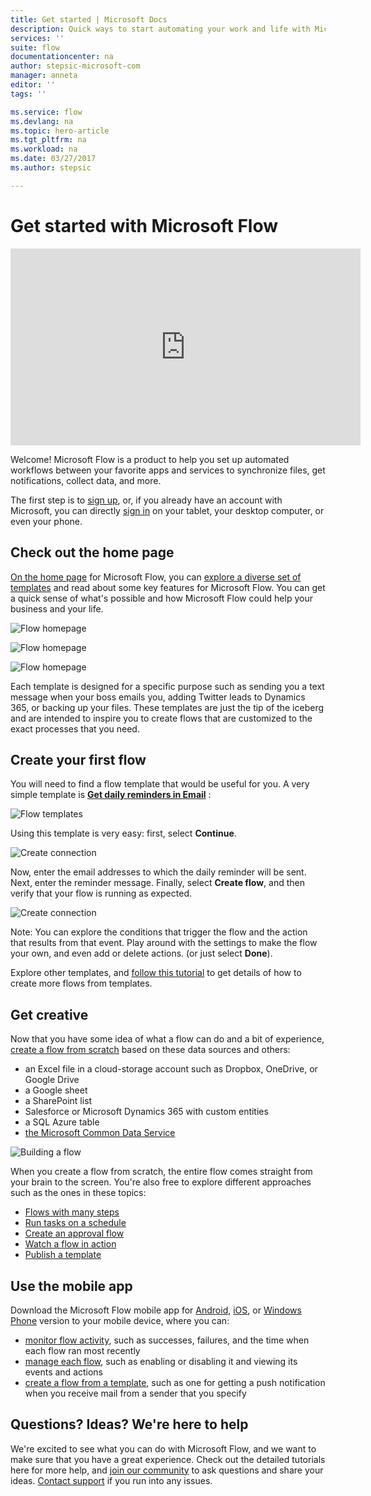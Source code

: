 ```yaml
---
title: Get started | Microsoft Docs
description: Quick ways to start automating your work and life with Microsoft Flow
services: ''
suite: flow
documentationcenter: na
author: stepsic-microsoft-com
manager: anneta
editor: ''
tags: ''

ms.service: flow
ms.devlang: na
ms.topic: hero-article
ms.tgt_pltfrm: na
ms.workload: na
ms.date: 03/27/2017
ms.author: stepsic

---
```

# Get started with Microsoft Flow
<iframe width="560" height="315" src="https://www.youtube.com/embed/iMteXfAvDSE?list=PL8nfc9haGeb55I9wL9QnWyHp3ctU2_ThF" frameborder="0" allowfullscreen></iframe>

Welcome! Microsoft Flow is a product to help you set up automated workflows between your favorite apps and services to synchronize files, get notifications, collect data, and more.

The first step is to [sign up](sign-up-sign-in.md), or, if you already have an account with Microsoft, you can directly [sign in](https://flow.microsoft.com/signin) on your tablet, your desktop computer, or even your phone.

## Check out the home page
[On the home page](https://flow.microsoft.com) for Microsoft Flow, you can [explore a diverse set of templates](https://flow.microsoft.com/templates) and read about some key features for Microsoft Flow. You can get a quick sense of what's possible and how Microsoft Flow could help your business and your life.

![Flow homepage](./media/getting-started/flowhome1.png)

![Flow homepage](./media/getting-started/flowhome2.png)

![Flow homepage](./media/getting-started/flowhome3.png)

Each template is designed for a specific purpose such as sending you a text message when your boss emails you, adding Twitter leads to Dynamics 365, or backing up your files. These templates are just the tip of the iceberg and are intended to inspire you to create flows that are customized to the exact processes that you need.

## Create your first flow
You will need to find a flow template that would be useful for you. A very simple template is [**Get daily reminders in Email**](https://flow.microsoft.com/galleries/public/templates/45a3399aa29345308f08b6db0a9c85b9/) :

![Flow templates](./media/getting-started/template-details.png)

Using this template is very easy: first, select **Continue**.

![Create connection](./media/getting-started/create-connection.png)

Now, enter the email addresses to which the daily reminder will be sent. Next, enter the reminder message. Finally, select **Create flow**, and then verify that your flow is running as expected.

![Create connection](./media/getting-started/configure-email-details.png)

Note: You can explore the conditions that trigger the flow and the action that results from that event. Play around with the settings to make the flow your own, and even add or delete actions. (or just select **Done**).

Explore other templates, and [follow this tutorial](get-started-logic-template.md) to get details of how to create more flows from templates.

## Get creative
Now that you have some idea of what a flow can do and a bit of experience, [create a flow from scratch](get-started-logic-flow.md) based on these data sources and others:

* an Excel file in a cloud-storage account such as Dropbox, OneDrive, or Google Drive
* a Google sheet
* a SharePoint list
* Salesforce or Microsoft Dynamics 365 with custom entities
* a SQL Azure table
* [the Microsoft Common Data Service](common-data-model-intro.md)

![Building a flow](./media/getting-started/build-a-flow.png)

When you create a flow from scratch, the entire flow comes straight from your brain to the screen. You're also free to explore different approaches such as the ones in these topics:

* [Flows with many steps](multi-step-logic-flow.md)
* [Run tasks on a schedule](run-scheduled-tasks.md)
* [Create an approval flow](wait-for-approvals.md)
* [Watch a flow in action](see-a-flow-run.md)
* [Publish a template](publish-a-template.md)

## Use the mobile app
Download the Microsoft Flow mobile app for [Android](https://aka.ms/flowmobiledocsandroid), [iOS](https://aka.ms/flowmobiledocsios), or [Windows Phone](https://aka.ms/flowmobilewindows) version to your mobile device, where you can:

* [monitor flow activity](mobile-monitor-activity.md), such as successes, failures, and the time when each flow ran most recently
* [manage each flow](mobile-manage-flows.md), such as enabling or disabling it and viewing its events and actions
* [create a flow from a template](mobile-create-flow.md), such as one for getting a push notification when you receive mail from a sender that you specify

## Questions? Ideas? We're here to help
We're excited to see what you can do with Microsoft Flow, and we want to make sure that you have a great experience. Check out the detailed tutorials here for more help, and [join our community](http://go.microsoft.com/fwlink/?LinkID=787467) to ask questions and share your ideas. [Contact support](http://go.microsoft.com/fwlink/?LinkID=787479) if you run into any issues.

